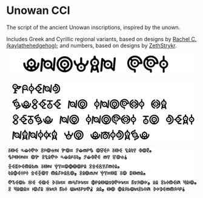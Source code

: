 # Unowan CCI
The script of the ancient Unowan inscriptions, inspired by the unown.

Includes Greek and Cyrillic regional variants, based on designs by [Rachel C. (kaylathehedgehog)](https://deviantart.com/kaylathehedgehog); and numbers, based on designs by [ZethStrykr](https://deviantart.com/zethstrykr).


![unowan_cci_title](documentation/unowan_cci_title.png)

![unowan_cci_inscription](documentation/unowan_cci_inscription.png)

![unowan_cci_pangrams](documentation/unowan_cci_pangrams.png)
